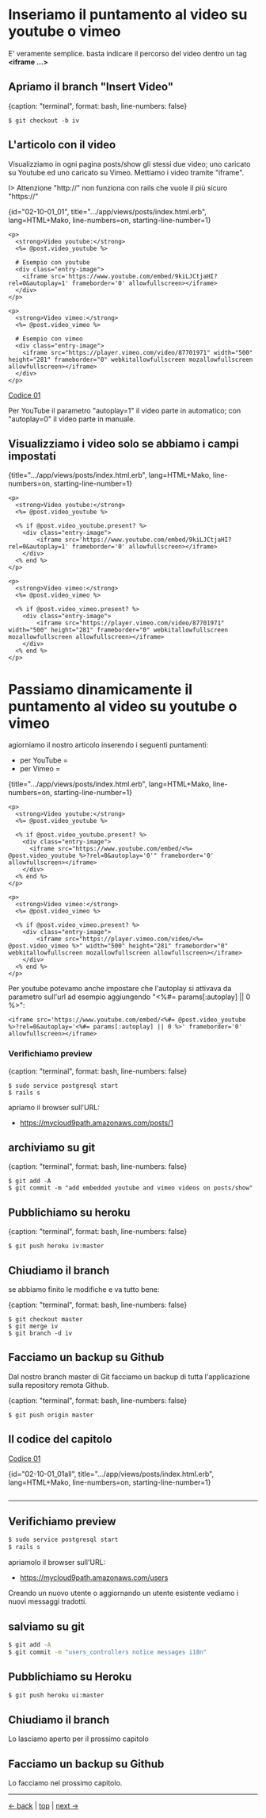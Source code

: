 # Inseriamo il puntamento al video su youtube o vimeo

E' veramente semplice. basta indicare il percorso del video dentro un tag **<iframe ...>**




## Apriamo il branch "Insert Video"

{caption: "terminal", format: bash, line-numbers: false}
```
$ git checkout -b iv
```




## L'articolo con il video

Visualizziamo in ogni pagina posts/show gli stessi due video; uno caricato su Youtube ed uno caricato su Vimeo. Mettiamo i video tramite "iframe".

I> Attenzione "http://" non funziona con rails che vuole il più sicuro "https://"

{id="02-10-01_01", title=".../app/views/posts/index.html.erb", lang=HTML+Mako, line-numbers=on, starting-line-number=1}
```
<p>
  <strong>Video youtube:</strong>
  <%= @post.video_youtube %>

  # Esempio con youtube
  <div class="entry-image">
  	<iframe src='https://www.youtube.com/embed/9kiLJCtjaHI?rel=0&autoplay=1' frameborder='0' allowfullscreen></iframe>
  </div>
</p>

<p>
  <strong>Video vimeo:</strong>
  <%= @post.video_vimeo %>

  # Esempio con vimeo
  <div class="entry-image">
  	<iframe src="https://player.vimeo.com/video/87701971" width="500" height="281" frameborder="0" webkitallowfullscreen mozallowfullscreen allowfullscreen></iframe>
  </div>
</p>
```

[Codice 01](#02-10-01_01all)

Per YouTube il parametro "autoplay=1" il video parte in automatico; con "autoplay=0" il video parte in manuale.




## Visualizziamo i video solo se abbiamo i campi impostati

{title=".../app/views/posts/index.html.erb", lang=HTML+Mako, line-numbers=on, starting-line-number=1}
```
<p>
  <strong>Video youtube:</strong>
  <%= @post.video_youtube %>

  <% if @post.video_youtube.present? %>
    <div class="entry-image">
    	<iframe src='https://www.youtube.com/embed/9kiLJCtjaHI?rel=0&autoplay=1' frameborder='0' allowfullscreen></iframe>
    </div>
  <% end %>
</p>

<p>
  <strong>Video vimeo:</strong>
  <%= @post.video_vimeo %>

  <% if @post.video_vimeo.present? %>
    <div class="entry-image">
    	<iframe src="https://player.vimeo.com/video/87701971" width="500" height="281" frameborder="0" webkitallowfullscreen mozallowfullscreen allowfullscreen></iframe>
    </div>
  <% end %>
</p>
```




# Passiamo dinamicamente il puntamento al video su youtube o vimeo

agiorniamo il nostro articolo inserendo i seguenti puntamenti:

* per YouTube = 
* per Vimeo = 

{title=".../app/views/posts/index.html.erb", lang=HTML+Mako, line-numbers=on, starting-line-number=1}
```
<p>
  <strong>Video youtube:</strong>
  <%= @post.video_youtube %>

  <% if @post.video_youtube.present? %>
    <div class="entry-image">
      <iframe src="https://www.youtube.com/embed/<%= @post.video_youtube %>?rel=0&autoplay='0'" frameborder='0' allowfullscreen></iframe>
    </div>
  <% end %>
</p>

<p>
  <strong>Video vimeo:</strong>
  <%= @post.video_vimeo %>

  <% if @post.video_vimeo.present? %>
    <div class="entry-image">
    	<iframe src="https://player.vimeo.com/video/<%= @post.video_vimeo %>" width="500" height="281" frameborder="0" webkitallowfullscreen mozallowfullscreen allowfullscreen></iframe>
    </div>
  <% end %>
</p>
```

Per youtube potevamo anche impostare che l'autoplay si attivava da parametro sull'url ad esempio aggiungendo "<%#= params[:autoplay] || 0 %>":

```
<iframe src='https://www.youtube.com/embed/<%#= @post.video_youtube %>?rel=0&autoplay='<%#= params[:autoplay] || 0 %>' frameborder='0' allowfullscreen></iframe>
```




### Verifichiamo preview

{caption: "terminal", format: bash, line-numbers: false}
```
$ sudo service postgresql start
$ rails s
```

apriamo il browser sull'URL:

* https://mycloud9path.amazonaws.com/posts/1




## archiviamo su git

{caption: "terminal", format: bash, line-numbers: false}
```
$ git add -A
$ git commit -m "add embedded youtube and vimeo videos on posts/show"
```




## Pubblichiamo su heroku

{caption: "terminal", format: bash, line-numbers: false}
```
$ git push heroku iv:master
```




## Chiudiamo il branch

se abbiamo finito le modifiche e va tutto bene:

{caption: "terminal", format: bash, line-numbers: false}
```
$ git checkout master
$ git merge iv
$ git branch -d iv
```




## Facciamo un backup su Github

Dal nostro branch master di Git facciamo un backup di tutta l'applicazione sulla repository remota Github.

{caption: "terminal", format: bash, line-numbers: false}
```
$ git push origin master
```









## Il codice del capitolo




[Codice 01](#02-10-01_01)

{id="02-10-01_01all", title=".../app/views/posts/index.html.erb", lang=HTML+Mako, line-numbers=on, starting-line-number=1}
```
```






---



## Verifichiamo preview

```bash
$ sudo service postgresql start
$ rails s
```

apriamolo il browser sull'URL:

* https://mycloud9path.amazonaws.com/users

Creando un nuovo utente o aggiornando un utente esistente vediamo i nuovi messaggi tradotti.



## salviamo su git

```bash
$ git add -A
$ git commit -m "users_controllers notice messages i18n"
```



## Pubblichiamo su Heroku

```bash
$ git push heroku ui:master
```



## Chiudiamo il branch

Lo lasciamo aperto per il prossimo capitolo



## Facciamo un backup su Github

Lo facciamo nel prossimo capitolo.



---

[<- back](https://github.com/flaviobordonidev/leanpubabrandnewcms/blob/master/01-base/09-manage_users/03-browser_tab_title_users-it.md)
 | [top](#top) |
[next ->](https://github.com/flaviobordonidev/leanpubabrandnewcms/blob/master/01-base/10-users_i18n/02-users_form_i18n-it.md)
